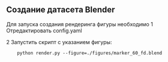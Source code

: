 ## Создание датасета Blender

Для запуска создания рендеринга фигуры необходимо
1 Отредактировать config.yaml


2 Запустить скрипт с указанием фигуры:
```
    python render.py --figure=./figures/marker_60_fd.blend

```